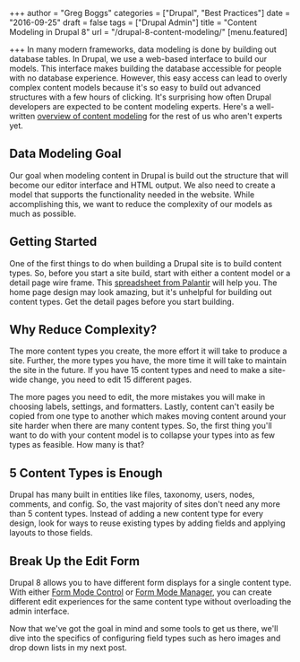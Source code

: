 +++
author = "Greg Boggs"
categories = ["Drupal", "Best Practices"]
date = "2016-09-25"
draft = false
tags = ["Drupal Admin"]
title = "Content Modeling in Drupal 8"
url = "/drupal-8-content-modeling/"
[menu.featured]

+++
In many modern frameworks, data modeling is done by building out database tables. In Drupal, we use a web-based interface to build our models. This interface makes building the database accessible for people with no database experience. However, this easy access can lead to overly complex content models because it's so easy to build out advanced structures with a few hours of clicking. It's surprising how often Drupal developers are expected to be content modeling experts. Here's a well-written [overview of content modeling](http://alistapart.com/article/content-modelling-a-master-skill) for the rest of us who aren't experts yet.

## Data Modeling Goal

Our goal when modeling content in Drupal is build out the structure that will become our editor interface and HTML output. We also need to create a model that supports the functionality needed in the website. While accomplishing this, we want to reduce the complexity of our models as much as possible.

## Getting Started

One of the first things to do when building a Drupal site is to build content types. So, before you start a site build, start with either a content model or a detail page wire frame. This [spreadsheet from Palantir](https://docs.google.com/spreadsheets/d/15htLLWLguhwiuTLg_nndQNpgWVdUMy6UaR_d1q-v6iw/edit#gid=0) will help you. The home page design may look amazing, but it's unhelpful for building out content types. Get the detail pages before you start building.

## Why Reduce Complexity?

The more content types you create, the more effort it will take to produce a site. Further, the more types you have, the more time it will take to maintain the site in the future. If you have 15 content types and need to make a site-wide change, you need to edit 15 different pages.

The more pages you need to edit, the more mistakes you will make in choosing labels, settings, and formatters. Lastly, content can't easily be copied from one type to another which makes moving content around your site harder when there are many content types. So, the first thing you'll want to do with your content model is to collapse your types into as few types as feasible. How many is that?

## 5 Content Types is Enough

Drupal has many built in entities like files, taxonomy, users, nodes, comments, and config. So, the vast majority of sites don't need any more than 5 content types. Instead of adding a new content type for every design, look for ways to reuse existing types by adding fields and applying layouts to those fields.

## Break Up the Edit Form

Drupal 8 allows you to have different form displays for a single content type. With either [Form Mode Control](https://www.drupal.org/project/form_mode_control) or [Form Mode Manager](https://www.drupal.org/project/form_mode_manager), you can create different edit experiences for the same content type without overloading the admin interface.

Now that we've got the goal in mind and some tools to get us there, we'll dive into the specifics of configuring field types such as hero images and drop down lists in my next post.
